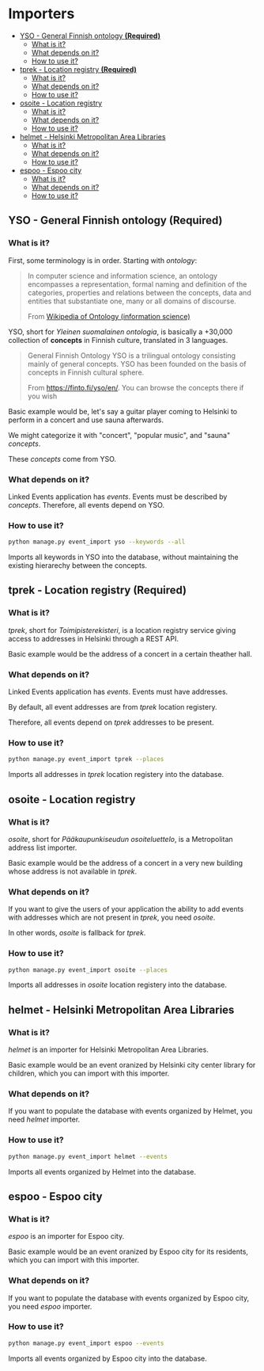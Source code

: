 # Importers

<!-- vim-markdown-toc GFM -->

* [YSO - General Finnish ontology **(Required)**](#yso---general-finnish-ontology-required)
  * [What is it?](#what-is-it)
  * [What depends on it?](#what-depends-on-it)
  * [How to use it?](#how-to-use-it)
* [tprek - Location registry **(Required)**](#tprek---location-registry-required)
  * [What is it?](#what-is-it-1)
  * [What depends on it?](#what-depends-on-it-1)
  * [How to use it?](#how-to-use-it-1)
* [osoite - Location registry](#osoite---location-registry)
  * [What is it?](#what-is-it-2)
  * [What depends on it?](#what-depends-on-it-2)
  * [How to use it?](#how-to-use-it-2)
* [helmet - Helsinki Metropolitan Area Libraries](#helmet---helsinki-metropolitan-area-libraries)
  * [What is it?](#what-is-it-3)
  * [What depends on it?](#what-depends-on-it-3)
  * [How to use it?](#how-to-use-it-3)
* [espoo - Espoo city](#espoo---espoo-city)
  * [What is it?](#what-is-it-4)
  * [What depends on it?](#what-depends-on-it-4)
  * [How to use it?](#how-to-use-it-4)

<!-- vim-markdown-toc -->

## YSO - General Finnish ontology **(Required)**

### What is it?
First, some terminology is in order. Starting with *ontology*:

> In computer science and information science, an ontology encompasses a representation,
> formal naming and definition of the categories, properties and relations between the
> concepts, data and entities that substantiate one, many or all domains of discourse.
>
> From [Wikipedia of Ontology (information science)](https://en.wikipedia.org/wiki/Ontology_(information_science))

YSO, short for *Yleinen suomalainen ontologia*, is basically a +30,000 collection of **concepts** in Finnish culture, translated in 3 languages.

> General Finnish Ontology YSO is a trilingual ontology consisting mainly of general concepts.
> YSO has been founded on the basis of concepts in Finnish cultural sphere.
>
> From https://finto.fi/yso/en/. You can browse the concepts there if you wish

Basic example would be, let's say a guitar player coming to Helsinki to perform in a concert and use sauna afterwards.

We might categorize it with "concert", "popular music", and "sauna" *concepts*.

These *concepts* come from YSO.

### What depends on it?
Linked Events application has *events*. Events must be described by *concepts*.
Therefore, all events depend on YSO.

### How to use it?
  ```bash
  python manage.py event_import yso --keywords --all
  ```

Imports all keywords in YSO into the database, without maintaining the existing hierarechy between the concepts.

## tprek - Location registry **(Required)**

### What is it?

*tprek*, short for *Toimipisterekisteri*, is a location registry service giving access to addresses in Helsinki through a REST API.

Basic example would be the address of a concert in a certain theather hall.

### What depends on it?
Linked Events application has *events*. Events must have addresses.

By default, all event addresses are from *tprek* location registery.

Therefore, all events depend on *tprek* addresses to be present.

### How to use it?
  ```bash
  python manage.py event_import tprek --places
  ```

Imports all addresses in *tprek* location registery into the database.

## osoite - Location registry

### What is it?

*osoite*, short for *Pääkaupunkiseudun osoiteluettelo*, is a Metropolitan address list importer.

Basic example would be the address of a concert in a very new building whose address is not available in *tprek*.

### What depends on it?
If you want to give the users of your application the ability to add events with addresses which are not present in *tprek*, you need *osoite*.

In other words, *osoite* is fallback for *tprek*.

### How to use it?
  ```bash
  python manage.py event_import osoite --places
  ```

Imports all addresses in *osoite* location registery into the database.

## helmet - Helsinki Metropolitan Area Libraries

### What is it?

*helmet* is an importer for Helsinki Metropolitan Area Libraries.

Basic example would be an event oranized by Helsinki city center library for children, which you can import with this importer.

### What depends on it?
If you want to populate the database with events organized by Helmet, you need *helmet* importer.

### How to use it?
  ```bash
  python manage.py event_import helmet --events
  ```

Imports all events organized by Helmet into the database.

## espoo - Espoo city

### What is it?

*espoo* is an importer for Espoo city.

Basic example would be an event oranized by Espoo city for its residents, which you can import with this importer.

### What depends on it?
If you want to populate the database with events organized by Espoo city, you need *espoo* importer.

### How to use it?
  ```bash
  python manage.py event_import espoo --events
  ```

Imports all events organized by Espoo city into the database.
